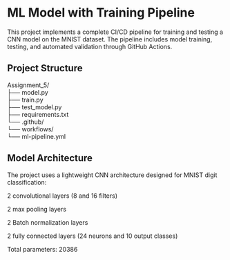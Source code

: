  # **ML Model with Training Pipeline**
 This project implements a complete CI/CD pipeline for training and testing a CNN model on the MNIST dataset.
 The pipeline includes model training, testing, and automated validation through GitHub Actions.

 ## Project Structure
 Assignment_5/<br>
├── model.py <br>
├── train.py <br>
├── test_model.py <br>
├── requirements.txt<br>
└── .github/<br>
    └── workflows/<br>
        └── ml-pipeline.yml<br>

## Model Architecture
The project uses a lightweight CNN architecture designed for MNIST digit classification:

2 convolutional layers (8 and 16 filters) 

2 max pooling layers

2 Batch normalization layers

2 fully connected layers (24 neurons and 10 output classes)

Total parameters: 20386
